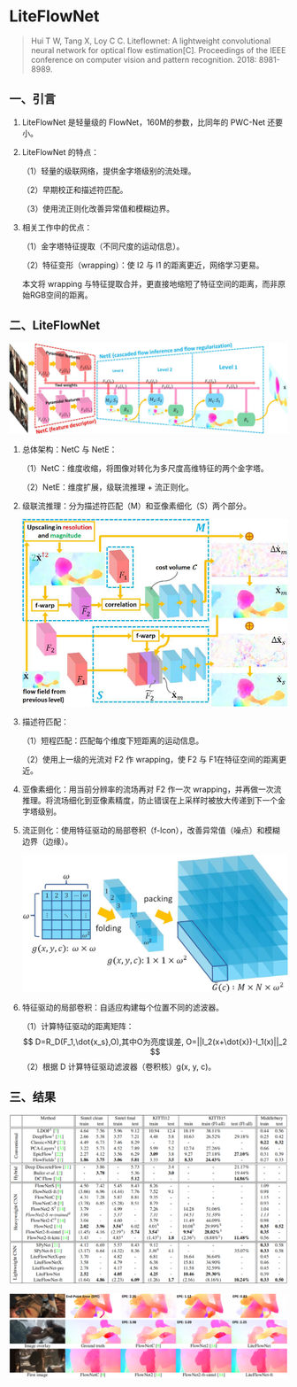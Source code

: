 # LiteFlowNet

> Hui T W, Tang X, Loy C C. Liteflownet: A lightweight convolutional neural network for optical flow estimation[C]. Proceedings of the IEEE conference on computer vision and pattern recognition. 2018: 8981-8989.

## 一、引言

1. LiteFlowNet 是轻量级的 FlowNet，160M的参数，比同年的 PWC-Net 还要小。

2. LiteFlowNet 的特点：

   （1）轻量的级联网络，提供金字塔级别的流处理。

   （2）早期校正和描述符匹配。

   （3）使用流正则化改善异常值和模糊边界。

3. 相关工作中的优点：

   （1）金字塔特征提取（不同尺度的运动信息）。

   （2）特征变形（wrapping）：使 I2 与 I1 的距离更近，网络学习更易。

   本文将 wrapping 与特征提取合并，更直接地缩短了特征空间的距离，而非原始RGB空间的距离。

## 二、LiteFlowNet

![74](images\74.png)

1. 总体架构：NetC 与 NetE：

   （1）NetC：维度收缩，将图像对转化为多尺度高维特征的两个金字塔。

   （2）NetE：维度扩展，级联流推理 + 流正则化。

2. 级联流推理：分为描述符匹配（M）和亚像素细化（S）两个部分。

   ![75](images\75.png)

3. 描述符匹配：

   （1）短程匹配：匹配每个维度下短距离的运动信息。

   （2）使用上一级的光流对 F2 作 wrapping，使 F2 与 F1在特征空间的距离更近。

4. 亚像素细化：用当前分辨率的流场再对 F2 作一次 wrapping，并再做一次流推理。将流场细化到亚像素精度，防止错误在上采样时被放大传递到下一个金字塔级别。

5. 流正则化：使用特征驱动的局部卷积（f-lcon），改善异常值（噪点）和模糊边界（边缘）。

   ![76](images\76.png)

6. 特征驱动的局部卷积：自适应构建每个位置不同的滤波器。

   （1）计算特征驱动的距离矩阵：
   $$
   D=R_D(F_1,\dot{x_s},O),其中O为亮度误差, O=||I_2(x+\dot{x})-I_1(x)||_2
   $$
   （2）根据 D 计算特征驱动滤波器（卷积核）g(x, y, c)。

## 三、结果

![77](images\77.png)

![78](images\78.png)